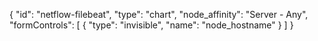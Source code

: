 {
  "id": "netflow-filebeat",
  "type": "chart",
  "node_affinity": "Server - Any",
  "formControls": [
    {
      "type": "invisible",
      "name": "node_hostname"
    }
  ]
}
